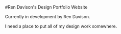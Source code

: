 #Ren Davison's Design Portfolio Website

Currently in development by Ren Davison.

I need a place to put all of my design work somewhere.

